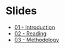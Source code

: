 # Slides

- [01 - Introduction](slides:01)
- [02 - Reading](slides:02)
- [03 - Methodology](slides:03)
